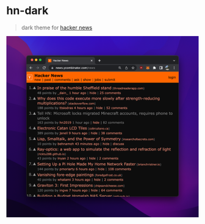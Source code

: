 # hn-dark

> dark theme for [hacker news](https://news.ycombinator.com)

![hn-dark screenshot](https://github.com/l1fescape/chrome-extensions/blob/main/hn-dark/screenshot.png?raw=true)
